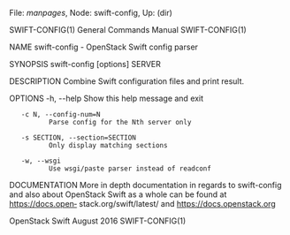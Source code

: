 File: *manpages*,  Node: swift-config,  Up: (dir)

SWIFT-CONFIG(1)             General Commands Manual            SWIFT-CONFIG(1)



NAME
       swift-config - OpenStack Swift config parser


SYNOPSIS
       swift-config [options] SERVER


DESCRIPTION
       Combine Swift configuration files and print result.


OPTIONS
       -h, --help
              Show this help message and exit

       -c N, --config-num=N
              Parse config for the Nth server only

       -s SECTION, --section=SECTION
              Only display matching sections

       -w, --wsgi
              Use wsgi/paste parser instead of readconf


DOCUMENTATION
       More  in  depth documentation in regards to swift-config and also about
       OpenStack  Swift  as  a  whole  can  be  found  at   https://docs.open‐
       stack.org/swift/latest/ and https://docs.openstack.org



OpenStack Swift                   August 2016                  SWIFT-CONFIG(1)
